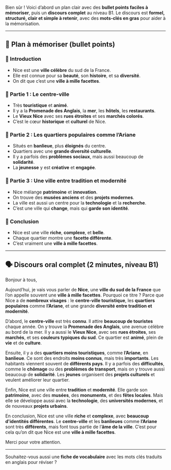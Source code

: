 Bien sûr ! Voici d’abord un plan clair avec des **bullet points faciles à
mémoriser**, puis un **discours complet** au niveau B1. Le discours est
**formel, structuré, clair et simple à retenir**, avec des **mots-clés en gras**
pour aider à la mémorisation.

---

## 🧠 **Plan à mémoriser (bullet points)**

### 🔹 Introduction

- Nice est une **ville célèbre** du sud de la France.
- Elle est connue pour sa **beauté**, son **histoire**, et sa **diversité**.
- On dit que c’est une **ville à mille facettes**.

### 🔹 Partie 1 : Le **centre-ville**

- Très **touristique** et **animé**.
- Il y a la **Promenade des Anglais**, la **mer**, les **hôtels**, les
  **restaurants**.
- Le **Vieux Nice** avec ses **rues étroites** et ses **marchés colorés**.
- C’est le cœur **historique** et **culturel** de Nice.

### 🔹 Partie 2 : Les **quartiers populaires** comme l’Ariane

- Situés en **banlieue**, plus **éloignés** du centre.
- Quartiers avec une **grande diversité culturelle**.
- Il y a parfois des **problèmes sociaux**, mais aussi beaucoup de
  **solidarité**.
- La **jeunesse** y est **créative** et **engagée**.

### 🔹 Partie 3 : Une ville entre **tradition** et **modernité**

- Nice mélange **patrimoine** et **innovation**.
- On trouve des **musées anciens** et des **projets modernes**.
- La ville est aussi un centre pour la **technologie** et la **recherche**.
- C’est une ville qui **change**, mais qui **garde son identité**.

### 🔹 Conclusion

- Nice est une ville **riche**, **complexe**, et **belle**.
- Chaque quartier montre une **facette différente**.
- C’est vraiment une **ville à mille facettes**.

---

## 🗣️ **Discours oral complet (2 minutes, niveau B1)**

Bonjour à tous,

Aujourd’hui, je vais vous parler de **Nice**, une **ville du sud de la France**
que l’on appelle souvent une **ville à mille facettes**. Pourquoi ce titre ?
Parce que Nice a de **nombreux visages** : le **centre-ville touristique**, les
**quartiers populaires** comme **l’Ariane**, et une grande **diversité entre
tradition et modernité**.

D’abord, le **centre-ville** est très **connu**. Il attire **beaucoup de
touristes** chaque année. On y trouve la **Promenade des Anglais**, une avenue
célèbre au bord de la mer. Il y a aussi le **Vieux Nice**, avec ses **rues
étroites**, ses **marchés**, et ses **couleurs typiques du sud**. Ce quartier
est **animé**, plein de **vie** et de **culture**.

Ensuite, il y a des **quartiers moins touristiques**, comme **l’Ariane**, en
**banlieue**. Ce sont des endroits **moins connus**, mais très **importants**.
Les habitants viennent souvent de **différents pays**. Il y a parfois des
**difficultés**, comme le **chômage** ou des **problèmes de transport**, mais on
y trouve aussi beaucoup de **solidarité**. Les **jeunes** organisent des
**projets culturels** et veulent améliorer leur quartier.

Enfin, Nice est une ville entre **tradition** et **modernité**. Elle garde son
**patrimoine**, avec des **musées**, des **monuments**, et des **fêtes
locales**. Mais elle se développe aussi avec la **technologie**, des
**universités modernes**, et de nouveaux **projets urbains**.

En conclusion, Nice est une ville **riche** et **complexe**, avec **beaucoup
d'identités différentes**. Le **centre-ville** et les **banlieues** comme
**l’Ariane** sont très **différents**, mais font tous partie de l’**âme de la
ville**. C’est pour cela qu’on dit que Nice est une **ville à mille facettes**.

Merci pour votre attention.

---

Souhaitez-vous aussi une **fiche de vocabulaire** avec les mots clés traduits en
anglais pour réviser ?
